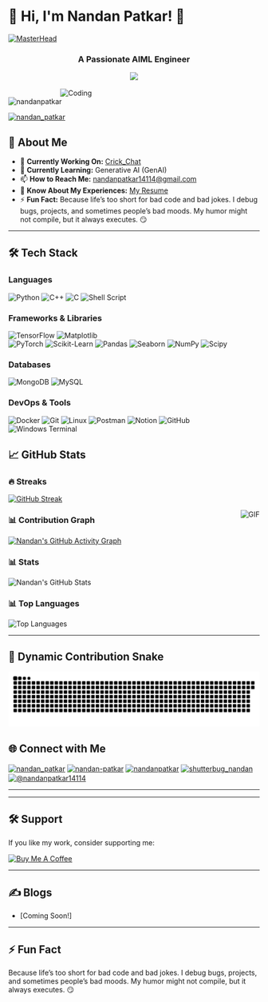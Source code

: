













# 👋 Hi, I'm Nandan Patkar! 🚀

[![MasterHead](https://github-production-user-asset-6210df.s3.amazonaws.com/74038190/240304586-d48893bd-0757-481c-8d7e-ba3e163feae7.png)](https://rishavchanda.io)

<h3 align="center">A Passionate AIML Engineer</h3>
<p align="center"><img src="https://i.imgur.com/A6bWGFl.gif"/></p>
<img align="right" alt="Coding" width="400" src="https://github-production-user-asset-6210df.s3.amazonaws.com/74038190/371756373-fddcdbcd-5ea2-4416-9f59-ca7fd9394aca.gif" />

<p align="left"> <img src="https://komarev.com/ghpvc/?username=nandanpatkar&label=Profile%20views&color=0e75b6&style=flat" alt="nandanpatkar" /> </p>
<p align="left"> <a href="https://twitter.com/nandan_patkar" target="blank"><img src="https://img.shields.io/twitter/follow/nandan_patkar?logo=twitter&style=for-the-badge" alt="nandan_patkar" /></a> </p>



## 🔭 **About Me**

- 🔭 **Currently Working On:** [Crick_Chat](https://github.com/nandanpatkar/Crick_Chat)
- 🌱 **Currently Learning:** Generative AI (GenAI)
- 📫 **How to Reach Me:** nandanpatkar14114@gmail.com
- 📄 **Know About My Experiences:** [My Resume](https://drive.google.com/drive/folders/1LNoedGsiz2bk41_Tp4pGNir-V0gTclR0?usp=drive_link)
- ⚡ **Fun Fact:** Because life’s too short for bad code and bad jokes. I debug bugs, projects, and sometimes people’s bad moods. My humor might not compile, but it always executes. 😏

---

## 🛠️ **Tech Stack**

### **Languages**
![Python](https://img.shields.io/badge/Python-%233776AB.svg?style=for-the-badge&logo=python&logoColor=white)
![C++](https://img.shields.io/badge/C%2B%2B-%2300599C.svg?style=for-the-badge&logo=c%2B%2B&logoColor=white)
![C](https://img.shields.io/badge/C-%2300599C.svg?style=for-the-badge&logo=c&logoColor=white)
![Shell Script](https://img.shields.io/badge/shell_script-%23121011.svg?style=for-the-badge&logo=gnu-bash&logoColor=white)

### **Frameworks & Libraries**
![TensorFlow](https://img.shields.io/badge/TensorFlow-%23FF6F00.svg?style=for-the-badge&logo=tensorflow&logoColor=white)
 ![Matplotlib](https://img.shields.io/badge/Matplotlib-%23ffffff.svg?style=for-the-badge&logo=Matplotlib&logoColor=black)  
![PyTorch](https://img.shields.io/badge/PyTorch-%23EE4C2C.svg?style=for-the-badge&logo=pytorch&logoColor=white)
![Scikit-Learn](https://img.shields.io/badge/Scikit--Learn-%23F7931E.svg?style=for-the-badge&logo=scikit-learn&logoColor=white)
![Pandas](https://img.shields.io/badge/Pandas-%23150458.svg?style=for-the-badge&logo=pandas&logoColor=white)
![Seaborn](https://img.shields.io/badge/Seaborn-%23000000.svg?style=for-the-badge&logo=seaborn&logoColor=white)
![NumPy](https://img.shields.io/badge/numpy-%23013243.svg?style=for-the-badge&logo=numpy&logoColor=white) 
![Scipy](https://img.shields.io/badge/SciPy-%230C55A5.svg?style=for-the-badge&logo=scipy&logoColor=%white)

### **Databases**
![MongoDB](https://img.shields.io/badge/MongoDB-%2347A248.svg?style=for-the-badge&logo=mongodb&logoColor=white)
![MySQL](https://img.shields.io/badge/MySQL-%2300f.svg?style=for-the-badge&logo=mysql&logoColor=white)

### **DevOps & Tools**
![Docker](https://img.shields.io/badge/Docker-%230db7ed.svg?style=for-the-badge&logo=docker&logoColor=white)
![Git](https://img.shields.io/badge/Git-%23F05033.svg?style=for-the-badge&logo=git&logoColor=white)
![Linux](https://img.shields.io/badge/Linux-%23FCC624.svg?style=for-the-badge&logo=linux&logoColor=black)
![Postman](https://img.shields.io/badge/Postman-%23FF6C37.svg?style=for-the-badge&logo=postman&logoColor=white)
![Notion](https://img.shields.io/badge/Notion-%23000000.svg?style=for-the-badge&logo=notion&logoColor=white)
 ![GitHub](https://img.shields.io/badge/github-%23121011.svg?style=for-the-badge&logo=github&logoColor=white)
![Windows Terminal](https://img.shields.io/badge/Windows%20Terminal-%234D4D4D.svg?style=for-the-badge&logo=windows-terminal&logoColor=white)


 



## 📈 **GitHub Stats**

### **🔥 Streaks**
[![GitHub Streak](https://streak-stats.demolab.com?user=nandanpatkar&theme=gruvbox&hide_border=false&background=0D1117)](https://git.io/streak-stats) 









<img align="right" alt="GIF" src="https://media.giphy.com/media/836HiJc7pgzy8iNXCn/giphy.gif" />

### **📊 Contribution Graph**
[![Nandan's GitHub Activity Graph](https://github-readme-activity-graph.vercel.app/graph?username=nandanpatkar&theme=react-dark)](https://github.com/nandanpatkar)

### **📊 Stats**
![Nandan's GitHub Stats](https://github-readme-stats.vercel.app/api?username=nandanpatkar&show_icons=true&theme=radical)

### **📊 Top Languages**
![Top Languages](https://github-readme-stats.vercel.app/api/top-langs/?username=nandanpatkar&layout=compact&theme=radical)

---
## 🐍 **Dynamic Contribution Snake**
![snake gif](https://github.com/nandanpatkar/nandanpatkar/blob/output/github-snake-dark.svg)
## 🌐 **Connect with Me**

<p align="left">
<a href="https://twitter.com/nandan_patkar" target="blank"><img align="center" src="https://raw.githubusercontent.com/rahuldkjain/github-profile-readme-generator/master/src/images/icons/Social/twitter.svg" alt="nandan_patkar" height="30" width="40" /></a>
<a href="https://linkedin.com/in/nandan-patkar" target="blank"><img align="center" src="https://raw.githubusercontent.com/rahuldkjain/github-profile-readme-generator/master/src/images/icons/Social/linked-in-alt.svg" alt="nandan-patkar" height="30" width="40" /></a>
<a href="https://kaggle.com/nandanpatkar" target="blank"><img align="center" src="https://raw.githubusercontent.com/rahuldkjain/github-profile-readme-generator/master/src/images/icons/Social/kaggle.svg" alt="nandanpatkar" height="30" width="40" /></a>
<a href="https://instagram.com/shutterbug_nandan" target="blank"><img align="center" src="https://raw.githubusercontent.com/rahuldkjain/github-profile-readme-generator/master/src/images/icons/Social/instagram.svg" alt="shutterbug_nandan" height="30" width="40" /></a>
<a href="https://medium.com/@nandanpatkar14114" target="blank"><img align="center" src="https://raw.githubusercontent.com/rahuldkjain/github-profile-readme-generator/master/src/images/icons/Social/medium.svg" alt="@nandanpatkar14114" height="30" width="40" /></a>
</p>

---


---
## 🛠️ **Support**

If you like my work, consider supporting me:

<a href="https://www.buymeacoffee.com/nandanpatkn"> <img align="center" src="https://cdn.buymeacoffee.com/buttons/v2/default-yellow.png" height="50" width="210" alt="Buy Me A Coffee" /></a>

---



## ✍️ **Blogs**

<!-- BLOG-POST-LIST:START -->
- [Coming Soon!]
<!-- BLOG-POST-LIST:END -->

---

## ⚡ **Fun Fact**
Because life’s too short for bad code and bad jokes. I debug bugs, projects, and sometimes people’s bad moods. My humor might not compile, but it always executes. 😏














